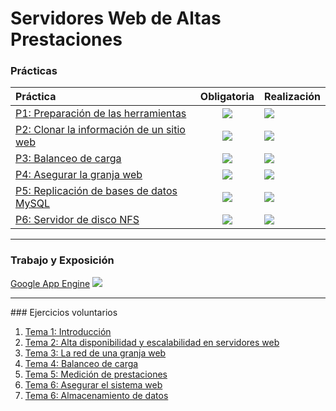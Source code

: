 # Servidores Web de Altas Prestaciones


### Prácticas

| Práctica 	| Obligatoria 	| Realización 	|
|:--------	|:---------------------------------------------------------:	|----------------------------------------------------	|
| [P1: Preparación de las herramientas](https://github.com/pepitoenpeligro/SWAP/tree/master/practicas/p1) 	| ![](https://img.icons8.com/color/48/000000/checkmark.png) 	| ![](https://img.icons8.com/color/48/000000/ok.png) 	|
| [P2: Clonar la información de un sitio web](https://github.com/pepitoenpeligro/SWAP/tree/master/practicas/p2) 	| ![](https://img.icons8.com/color/48/000000/checkmark.png) 	| ![](https://img.icons8.com/color/48/000000/ok.png) 	|
| [P3: Balanceo de carga](https://github.com/pepitoenpeligro/SWAP/tree/master/practicas/p3) 	| ![](https://img.icons8.com/color/48/000000/checkmark.png) 	| ![](https://img.icons8.com/color/48/000000/ok.png) 	|
| [P4: Asegurar la granja web](https://github.com/pepitoenpeligro/SWAP/tree/master/practicas/p4) 	| ![](https://img.icons8.com/color/48/000000/checkmark.png) 	| ![](https://img.icons8.com/color/48/000000/ok.png) 	|
| [P5: Replicación de bases de datos MySQL](https://github.com/pepitoenpeligro/SWAP/tree/master/practicas/p5) 	| ![](https://img.icons8.com/color/48/000000/checkmark.png) 	| ![](https://img.icons8.com/color/48/000000/ok.png) 	|
| [P6: Servidor de disco NFS](https://github.com/pepitoenpeligro/SWAP/tree/master/practicas/p6) 	| ![](https://img.icons8.com/color/48/000000/checkmark.png) 	| ![](https://img.icons8.com/color/48/000000/ok.png) 	|



------

### Trabajo y Exposición

[Google App Engine](https://github.com/pepitoenpeligro/SWAP/tree/master/trabajo)
![](https://img.icons8.com/color/48/000000/ok.png)



------

### Ejercicios voluntarios
1. [Tema 1: Introducción](https://github.com/pepitoenpeligro/SWAP/blob/master/ejercicios_voluntarios/voluntarios_t1.md)
2. [Tema 2: Alta disponibilidad y escalabilidad en servidores web](https://github.com/pepitoenpeligro/SWAP/blob/master/ejercicios_voluntarios/voluntarios_t2.md)
3. [Tema 3: La red de una granja web](https://github.com/pepitoenpeligro/SWAP/blob/master/ejercicios_voluntarios/voluntarios_t3.md)
4. [Tema 4: Balanceo de carga](https://github.com/pepitoenpeligro/SWAP/blob/master/ejercicios_voluntarios/voluntarios_t4.md)
5. [Tema 5: Medición de prestaciones](https://github.com/pepitoenpeligro/SWAP/blob/master/ejercicios_voluntarios/voluntarios_t5.md)
6. [Tema 6: Asegurar el sistema web](https://github.com/pepitoenpeligro/SWAP/blob/master/ejercicios_voluntarios/voluntarios_t6.md)
7. [Tema 6: Almacenamiento de datos](https://github.com/pepitoenpeligro/SWAP/blob/master/ejercicios_voluntarios/voluntarios_t7.md)

